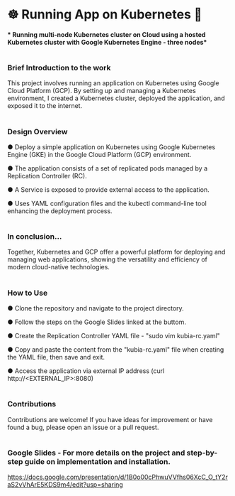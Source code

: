 # ☸ Running App on Kubernetes 🐳

#### * Running multi-node Kubernetes cluster on Cloud using a hosted Kubernetes cluster with Google Kubernetes Engine  - three nodes*
#




### Brief Introduction to the work 
This project involves running an application on Kubernetes using Google Cloud Platform (GCP). By setting up and managing a Kubernetes environment, I created a Kubernetes cluster, deployed the application, and exposed it to the internet.
#

### Design Overview 
●  Deploy a simple application on Kubernetes using Google Kubernetes Engine (GKE) in the Google Cloud Platform (GCP) environment. 

● The application consists of a set of replicated pods managed by a Replication Controller (RC). 

● A Service is exposed to provide external access to the application.

● Uses YAML configuration files and the kubectl command-line tool enhancing the deployment process.

#


### In conclusion...
Together, Kubernetes and GCP offer a powerful platform for deploying and managing web applications, showing the versatility and efficiency of modern cloud-native technologies.

#


### How to Use
● Clone the repository and navigate to the project directory.

● Follow the steps on the Google Slides linked at the buttom.  

● Create the Replication Controller YAML file - "sudo vim kubia-rc.yaml"

● Copy and paste the content from the "kubia-rc.yaml" file when creating the YAML file, then save and exit. 

● Access the application via external IP address (curl http://<EXTERNAL_IP>:8080)

#

### Contributions
Contributions are welcome! If you have ideas for improvement or have found a bug, please open an issue or a pull request.

#
### Google Slides - For more details on the project and step-by-step guide on implementation and installation.  
https://docs.google.com/presentation/d/1B0o00cPhwuVVfhs06XcC_O_tY2raS2vVhArE5KDS9m4/edit?usp=sharing





